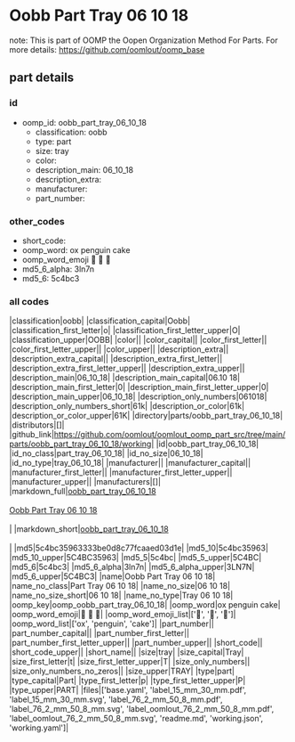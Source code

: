 # Oobb Part Tray 06 10 18  

note: This is part of OOMP the Oopen Organization Method For Parts. For more details: https://github.com/oomlout/oomp_base

##  part details





### id
* oomp_id: oobb_part_tray_06_10_18
  * classification: oobb
  * type: part
  * size: tray
  * color: 
  * description_main: 06_10_18
  * description_extra: 
  * manufacturer: 
  * part_number: 

### other_codes
* short_code: 
* oomp_word: ox penguin cake
* oomp_word_emoji :ox: :penguin: :cake:
* md5_6_alpha: 3ln7n
* md5_6: 5c4bc3

### all codes 
|classification|oobb|
|classification_capital|Oobb|
|classification_first_letter|o|
|classification_first_letter_upper|O|
|classification_upper|OOBB|
|color||
|color_capital||
|color_first_letter||
|color_first_letter_upper||
|color_upper||
|description_extra||
|description_extra_capital||
|description_extra_first_letter||
|description_extra_first_letter_upper||
|description_extra_upper||
|description_main|06_10_18|
|description_main_capital|06.10 18|
|description_main_first_letter|0|
|description_main_first_letter_upper|0|
|description_main_upper|06_10_18|
|description_only_numbers|061018|
|description_only_numbers_short|61k|
|description_or_color|61k|
|description_or_color_upper|61K|
|directory|parts/oobb_part_tray_06_10_18|
|distributors|[]|
|github_link|https://github.com/oomlout/oomlout_oomp_part_src/tree/main/parts/oobb_part_tray_06_10_18/working|
|id|oobb_part_tray_06_10_18|
|id_no_class|part_tray_06_10_18|
|id_no_size|06_10_18|
|id_no_type|tray_06_10_18|
|manufacturer||
|manufacturer_capital||
|manufacturer_first_letter||
|manufacturer_first_letter_upper||
|manufacturer_upper||
|manufacturers|[]|
|markdown_full|[oobb_part_tray_06_10_18](https://github.com/oomlout/oomlout_oomp_part_src/tree/main/parts/oobb_part_tray_06_10_18/working)<br>[](https://github.com/oomlout/oomlout_oomp_part_src/tree/main/parts/oobb_part_tray_06_10_18/working)<br>[Oobb Part Tray 06 10 18](https://github.com/oomlout/oomlout_oomp_part_src/tree/main/parts/oobb_part_tray_06_10_18/working)<br><br>|
|markdown_short|[oobb_part_tray_06_10_18](https://github.com/oomlout/oomlout_oomp_part_src/tree/main/parts/oobb_part_tray_06_10_18/working)<br><br>|
|md5|5c4bc35963333be0d8c77fcaaed03d1e|
|md5_10|5c4bc35963|
|md5_10_upper|5C4BC35963|
|md5_5|5c4bc|
|md5_5_upper|5C4BC|
|md5_6|5c4bc3|
|md5_6_alpha|3ln7n|
|md5_6_alpha_upper|3LN7N|
|md5_6_upper|5C4BC3|
|name|Oobb Part Tray 06 10 18|
|name_no_class|Part Tray 06 10 18|
|name_no_size|06 10 18|
|name_no_size_short|06 10 18|
|name_no_type|Tray 06 10 18|
|oomp_key|oomp_oobb_part_tray_06_10_18|
|oomp_word|ox penguin cake|
|oomp_word_emoji|:ox: :penguin: :cake:|
|oomp_word_emoji_list|[':ox:', ':penguin:', ':cake:']|
|oomp_word_list|['ox', 'penguin', 'cake']|
|part_number||
|part_number_capital||
|part_number_first_letter||
|part_number_first_letter_upper||
|part_number_upper||
|short_code||
|short_code_upper||
|short_name||
|size|tray|
|size_capital|Tray|
|size_first_letter|t|
|size_first_letter_upper|T|
|size_only_numbers||
|size_only_numbers_no_zeros||
|size_upper|TRAY|
|type|part|
|type_capital|Part|
|type_first_letter|p|
|type_first_letter_upper|P|
|type_upper|PART|
|files|['base.yaml', 'label_15_mm_30_mm.pdf', 'label_15_mm_30_mm.svg', 'label_76_2_mm_50_8_mm.pdf', 'label_76_2_mm_50_8_mm.svg', 'label_oomlout_76_2_mm_50_8_mm.pdf', 'label_oomlout_76_2_mm_50_8_mm.svg', 'readme.md', 'working.json', 'working.yaml']|
